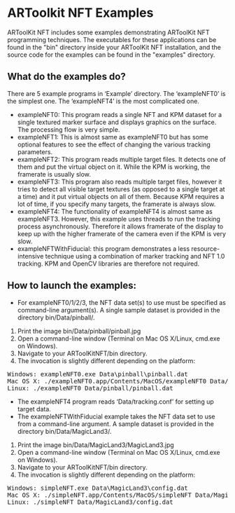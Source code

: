 # ARToolkit NFT Examples

ARToolKit NFT includes some examples demonstrating ARToolKit NFT programming techniques. The executables for these applications can be found in the "bin" directory inside your ARToolKit NFT installation, and the source code for the examples can be found in the "examples" directory.

## What do the examples do?

There are 5 example programs in ‘Example’ directory. The ‘exampleNFT0’ is the simplest one. The ‘exampleNFT4’ is the most complicated one.

- exampleNFT0: This program reads a single NFT and KPM dataset for a single textured marker surface and displays graphics on the surface. The processing flow is very simple.
- exampleNFT1: This is almost same as exampleNFT0 but has some optional features to see the effect of changing the various tracking parameters.
- exampleNFT2: This program reads multiple target files. It detects one of them and put the virtual object on it. While the KPM is working, the framerate is usually slow.
- exampleNFT3: This program also reads multiple target files, however it tries to detect all visible target textures (as opposed to a single target at a time) and it put virtual objects on all of them. Because KPM requires a lot of time, if you specify many targets, the framerate is always slow.
- exampleNFT4: The functionality of exampleNFT4 is almost same as exampleNFT3. However, this example uses threads to run the tracking process asynchronously. Therefore it allows framerate of the display to keep up with the higher framerate of the camera even if the KPM is very slow.
- exampleNFTWithFiducial: this program demonstrates a less resource-intensive technique using a combination of marker tracking and NFT 1.0 tracking. KPM and OpenCV libraries are therefore not required.

## How to launch the examples:

- For exampleNFT0/1/2/3, the NFT data set(s) to use must be specified as command-line argument(s). A single sample dataset is provided in the directory bin/Data/pinball/.

1.  Print the image bin/Data/pinball/pinball.jpg
2.  Open a command-line window (Terminal on Mac OS X/Linux, cmd.exe on Windows).
3.  Navigate to your ARToolKitNFT/bin directory.
4.  The invocation is slightly different depending on the platform:
<pre>
Windows: exampleNFT0.exe Data\pinball\pinball.dat
Mac OS X: ./exampleNFT0.app/Contents/MacOS/exampleNFT0 Data/pinball/pinball.dat
Linux: ./exampleNFT0 Data/pinball/pinball.dat
</pre>
- The exampleNFT4 program reads ‘Data/tracking.conf’ for setting up target data.
- The exampleNFTWithFiducial example takes the NFT data set to use from a command-line argument. A sample dataset is provided in the directory bin/Data/MagicLand3/.
1.  Print the image bin/Data/MagicLand3/MagicLand3.jpg
2.  Open a command-line window (Terminal on Mac OS X/Linux, cmd.exe on Windows).
3.  Navigate to your ARToolKitNFT/bin directory.
4.  The invocation is slightly different depending on the platform:
<pre>
Windows: simpleNFT.exe Data\MagicLand3\config.dat
Mac OS X: ./simpleNFT.app/Contents/MacOS/simpleNFT Data/MagicLand3/config.dat
Linux: ./simpleNFT Data/MagicLand3/config.dat
</pre>